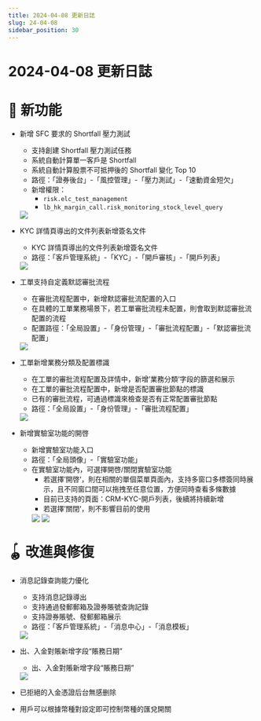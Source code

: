 ```yaml
---
title: 2024-04-08 更新日誌
slug: 24-04-08
sidebar_position: 30
---
```



# 2024-04-08 更新日誌

# 🎉 新功能

- 新增 SFC 要求的 Shortfall 壓力測試
    - 支持創建 Shortfall 壓力測試任務
    - 系統自動計算單一客戶是 Shortfall
    - 系統自動計算股票不可抵押後的 Shortfall 變化 Top 10
    - 路徑：「證券後台」-「風控管理」-「壓力測試」-「速動資金短欠」
    - 新增權限：
        - `risk.elc_test_management`
        - `lb_hk_margin_call.risk_monitoring_stock_level_query`
    <img src="/assets/O8d6biA5aovDjCxIQePcgCN8n5c.png" src-width="3740" src-height="1438" align="center"/>

- KYC 詳情頁導出的文件列表新增簽名文件
    - KYC 詳情頁導出的文件列表新增簽名文件
    - 路徑：「客戶管理系統」-「KYC」-「開戶審核」-「開戶列表」
    <img src="/assets/TY93bHsAlogu8jxM6Suc3AXynqc.png" src-width="2460" src-height="1090" align="center"/>

- 工單支持自定義默認審批流程
    - 在審批流程配置中，新增默認審批流配置的入口
    - 在具體的工單業務場景下，若工單審批流程未配置，則會取到默認審批流配置的流程
    - 配置路徑：「全局設置」-「身份管理」-「審批流程配置」-「默認審批流配置」
    <img src="/assets/ZqhBbdO5roHtaLxmTd1cSDDpnrP.png" src-width="2462" src-height="732" align="center"/>

- 工單新增業務分類及配置標識
    - 在工單的審批流程配置及詳情中，新增’業務分類‘字段的篩選和展示
    - 在工單的審批流程配置中，新增是否配置審批節點的標識
    - 已有的審批流程，可通過標識來檢查是否有正常配置審批節點
    - 路徑：「全局設置」-「身份管理」-「審批流程配置」
    <img src="/assets/GRGsbTe45o1OIox9K1PclzOOnEb.png" src-width="2540" src-height="919" align="center"/>

- 新增實驗室功能的開啓
    - 新增實驗室功能入口
    - 路徑：「全局頭像」-「實驗室功能」
    - 在實驗室功能內，可選擇開啓/關閉實驗室功能
        - 若選擇’開啓‘，則在相關的單個菜單頁面內，支持多窗口多標簽同時展示，且不同窗口間可以拖拽至任意位置，方便同時查看多條數據
        - 目前已支持的頁面：CRM-KYC-開戶列表，後續將持續新增
        - 若選擇’關閉‘，則不影響目前的使用
        <img src="/assets/GrPsbumgtoieVYxckpycV9MKnBe.png" src-width="2468" src-height="1010" align="center"/>
        <img src="/assets/YBjpbqNUCokxw3xpIIkcQRWHnPo.png" src-width="2834" src-height="845" align="center"/>

# 🪀 改進與修復

- 消息記錄查詢能力優化
    - 支持消息記錄導出
    - 支持通過發郵郵箱及證券賬號查詢記錄
    - 支持證券賬號、發郵郵箱展示
    - 路徑：「客戶管理系統」-「消息中心」-「消息模板」
    <img src="/assets/He7hbtZqIoATc0xtD6mczRzWnqb.png" src-width="3178" src-height="784" align="center"/>

- 出、入金對賬新增字段“賬務日期”
    - 出、入金對賬新增字段“賬務日期”
    <img src="/assets/Bre5bavteofJ14xJ7sIcnLjXnFe.png" src-width="2794" src-height="946" align="center"/>

- 已拒絕的入金憑證后台無感删除
- 用戶可以根據幣種對設定即可控制幣種的匯兌開關

